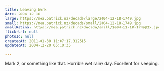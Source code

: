 ```yaml
---
title: Leaving Work
date: 2004-12-18
large: https://mea.patrick.nz/decade/large/2004-12-18-1749.jpg
small: https://mea.patrick.nz/decade/small/2004-12-18-1749.jpg
smallRetina: https://mea.patrick.nz/decade/small/2004-12-18-1749@2x.jpg
flickrUrl: null
photoId: null
createdAt: 2011-01-30 11:07:17.312515
updatedAt: 2004-12-20 05:10:35

---
```

Mark 2, or something like that. Horrible wet rainy day. Excellent for sleeping.
